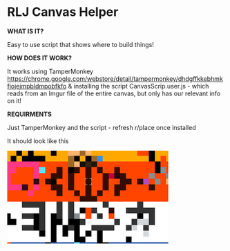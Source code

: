 # RLJ Canvas Helper
 **WHAT IS IT?**
 
 Easy to use script that shows where to build things!
 
 **HOW DOES IT WORK?**
 
 It works using TamperMonkey https://chrome.google.com/webstore/detail/tampermonkey/dhdgffkkebhmkfjojejmpbldmpobfkfo & installing the script CanvasScrip.user.js - which reads from an Imgur file of the entire canvas, but only has our relevant info on it!
 
 **REQUIRMENTS**
 
 Just TamperMonkey and the script - refresh r/place once installed

It should look like this 



![image](https://raw.githubusercontent.com/RokuOEK/RLJ-Canvas-Helper/main/vivaldi_vUi7rUTPaL.png)
